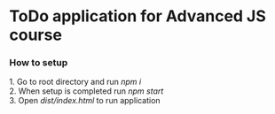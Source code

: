 
# ToDo application for Advanced JS course
<h3>How to setup</h3>
1. Go to root directory and run <i>npm i</i><br>
2. When setup is completed run <i>npm start</i><br>
3. Open <i>dist/index.html</i> to run application
